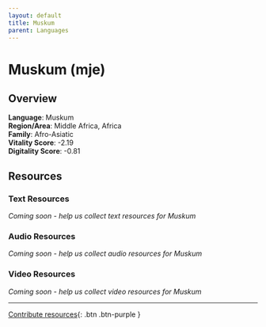 ```yaml
---
layout: default
title: Muskum
parent: Languages
---
```


# Muskum (mje)

## Overview

**Language**: Muskum  
**Region/Area**: Middle Africa, Africa  
**Family**: Afro-Asiatic  
**Vitality Score**: -2.19  
**Digitality Score**: -0.81  

## Resources

### Text Resources
*Coming soon - help us collect text resources for Muskum*

### Audio Resources
*Coming soon - help us collect audio resources for Muskum*

### Video Resources
*Coming soon - help us collect video resources for Muskum*

---

[Contribute resources](https://fairtrain.github.io/){: .btn .btn-purple }
